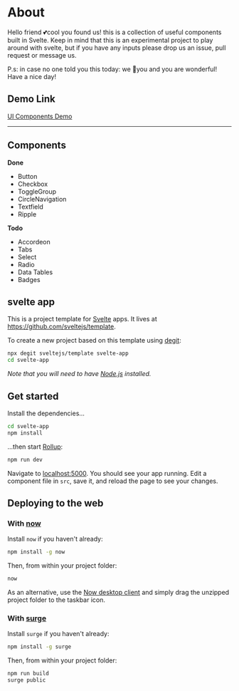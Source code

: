 # About

Hello friend 💕cool you found us! this is a collection of useful components built in Svelte.
Keep in mind that this is an experimental project to play around with svelte, but if you have any inputs please drop us an issue, pull request or message us.

P.s: in case no one told you this today: we 💙you and you are wonderful! 
Have a nice day!

## Demo Link 

[UI Components Demo](https://kikocode.github.io/SvelteUi/)

---

## Components
**Done**
- Button
- Checkbox
- ToggleGroup
- CircleNavigation
- Textfield
- Ripple

**Todo**
- Accordeon
- Tabs
- Select
- Radio
- Data Tables
- Badges

## svelte app

This is a project template for [Svelte](https://svelte.dev) apps. It lives at https://github.com/sveltejs/template.

To create a new project based on this template using [degit](https://github.com/Rich-Harris/degit):

```bash
npx degit sveltejs/template svelte-app
cd svelte-app
```

*Note that you will need to have [Node.js](https://nodejs.org) installed.*


## Get started

Install the dependencies...

```bash
cd svelte-app
npm install
```

...then start [Rollup](https://rollupjs.org):

```bash
npm run dev
```

Navigate to [localhost:5000](http://localhost:5000). You should see your app running. Edit a component file in `src`, save it, and reload the page to see your changes.


## Deploying to the web

### With [now](https://zeit.co/now)

Install `now` if you haven't already:

```bash
npm install -g now
```

Then, from within your project folder:

```bash
now
```

As an alternative, use the [Now desktop client](https://zeit.co/download) and simply drag the unzipped project folder to the taskbar icon.

### With [surge](https://surge.sh/)

Install `surge` if you haven't already:

```bash
npm install -g surge
```

Then, from within your project folder:

```bash
npm run build
surge public
```
